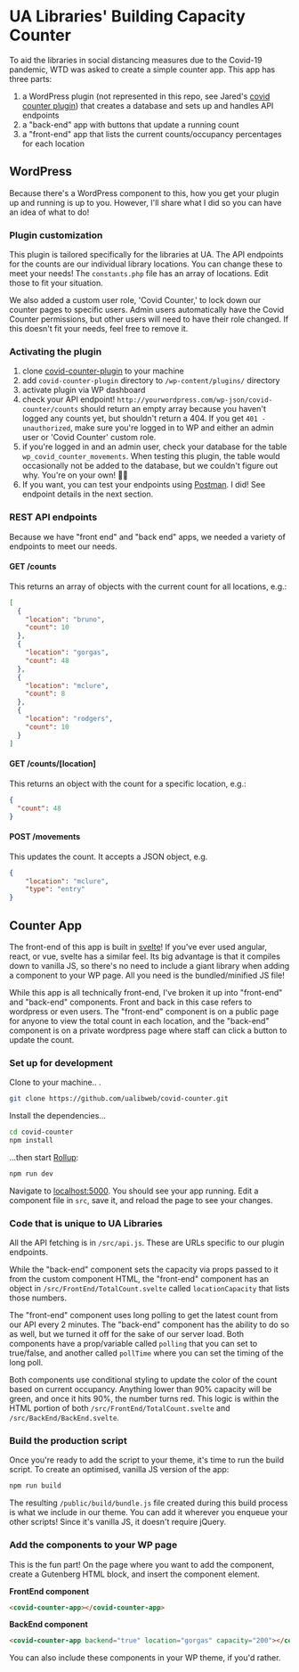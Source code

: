 # UA Libraries' Building Capacity Counter

To aid the libraries in social distancing measures due to the Covid-19 pandemic, WTD was asked to create a simple counter app. This app has three parts:

1. a WordPress plugin (not represented in this repo, see Jared's [covid counter plugin](https://github.com/ualibweb/covid-counter-plugin)) that creates a database and sets up and handles API endpoints
2. a "back-end" app with buttons that update a running count
3. a "front-end" app that lists the current counts/occupancy percentages for each location



## WordPress

Because there's a WordPress component to this, how you get your plugin up and running is up to you. However, I'll share what I did so you can have an idea of what to do!

### Plugin customization

This plugin is tailored specifically for the libraries at UA. The API endpoints for the counts are our individual library locations. You can change these to meet your needs! The `constants.php` file has an array of locations. Edit those to fit your situation.

We also added a custom user role, 'Covid Counter,' to lock down our counter pages to specific users. Admin users automatically have the Covid Counter permissions, but other users will need to have their role changed. If this doesn't fit your needs, feel free to remove it.

### Activating the plugin

1. clone [covid-counter-plugin](https://github.com/ualibweb/covid-counter-plugin.git) to your machine
1. add `covid-counter-plugin` directory to `/wp-content/plugins/` directory
2. activate plugin via WP dashboard
3. check your API endpoint! `http://yourwordpress.com/wp-json/covid-counter/counts` should return an empty array because you haven't logged any counts yet, but shouldn't return a 404. If you get `401 - unauthorized`, make sure you're logged in to WP and either an admin user or 'Covid Counter' custom role.
4. if you're logged in and an admin user, check your database for the table `wp_covid_counter_movements`. When testing this plugin, the table would occasionally not be added to the database, but we couldn't figure out why. You're on your own! :woman_shrugging:
5. If you want, you can test your endpoints using [Postman](https://www.postman.com/postman/). I did! See endpoint details in the next section.

### REST API endpoints

Because we have "front end" and "back end" apps, we needed a variety of endpoints to meet our needs. 

#### GET /counts

This returns an array of objects with the current count for all locations, e.g.:

```json
[
  {
    "location": "bruno",
    "count": 10
  },
  {
    "location": "gorgas",
    "count": 48
  },
  {
    "location": "mclure",
    "count": 8
  },
  {
    "location": "rodgers",
    "count": 10
  }
]
```

#### GET /counts/[location]

This returns an object with the count for a specific location, e.g.:

```json
{
  "count": 48
}
```

#### POST /movements

This updates the count. It accepts a JSON object, e.g.

```json
{
    "location": "mclure",
    "type": "entry"
}
```

## Counter App

The front-end of this app is built in [svelte](https://svelte.dev/)! If you've ever used angular, react, or vue, svelte has a similar feel. Its big advantage is that it compiles down to vanilla JS, so there's no need to include a giant library when adding a component to your WP page. All you need is the bundled/minified JS file!

While this app is all technically front-end, I've broken it up into "front-end" and "back-end" components. Front and back in this case refers to wordpress or even users. The "front-end" component is on a public page for anyone to view the total count in each location, and the "back-end" component is on a private wordpress page where staff can click a button to update the count.

### Set up for development

Clone to your machine.. .

```bash
git clone https://github.com/ualibweb/covid-counter.git 
```

Install the dependencies...

```bash
cd covid-counter
npm install
```

...then start [Rollup](https://rollupjs.org):

```bash
npm run dev
```

Navigate to [localhost:5000](http://localhost:5000). You should see your app running. Edit a component file in `src`, save it, and reload the page to see your changes.

### Code that is unique to UA Libraries

All the API fetching is in `/src/api.js`. These are URLs specific to our plugin endpoints.

While the "back-end" component sets the capacity via props passed to it from the custom component HTML, the "front-end" component has an object in `/src/FrontEnd/TotalCount.svelte` called `locationCapacity` that lists those numbers.

The "front-end" component uses long polling to get the latest count from our API every 2 minutes. The "back-end" component has the ability to do so as well, but we turned it off for the sake of our server load. Both components have a prop/variable called `polling` that you can set to true/false, and another called `pollTime` where you can set the timing of the long poll.

Both components use conditional styling to update the color of the count based on current occupancy. Anything lower than 90% capacity will be green, and once it hits 90%, the number turns red. This logic is within the HTML portion of both `/src/FrontEnd/TotalCount.svelte` and `/src/BackEnd/BackEnd.svelte`.

### Build the production script

Once you're ready to add the script to your theme, it's time to run the build script. To create an optimised, vanilla JS version of the app:

```bash
npm run build
```

The resulting `/public/build/bundle.js` file created during this build process is what we include in our theme. You can add it wherever you enqueue your other scripts! Since it's vanilla JS, it doesn't require jQuery.

### Add the components to your WP page

This is the fun part! On the page where you want to add the component, create a Gutenberg HTML block, and insert the component element.

**FrontEnd component**

```html
<covid-counter-app></covid-counter-app>
```

**BackEnd component**

```html
<covid-counter-app backend="true" location="gorgas" capacity="200"></covid-counter-app>
```

You can also include these components in your WP theme, if you'd rather.
